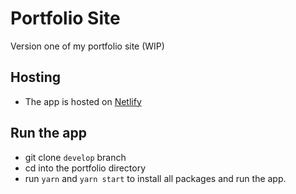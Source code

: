 # Portfolio Site

Version one of my portfolio site (WIP)

## Hosting
- The app is hosted on [Netlify](https://brave-rosalind-838590.netlify.app/)

## Run the app

- git clone `develop` branch
- cd into the portfolio directory
- run `yarn` and `yarn start` to install all packages and run the app.
